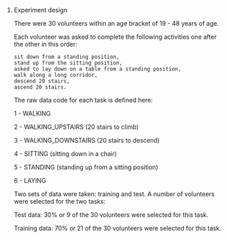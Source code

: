 1.	Experiment design

	There were 30 volunteers within an age bracket of 19 - 48 years of age.

	Each volunteer was asked to complete the following activities one after the other in this order:
	
		sit down from a standing position, 
		stand up from the sitting position, 
		asked to lay down on a table from a standing position,
		walk along a long corridor, 
		descend 20 stairs, 
		ascend 20 stairs.
	
	The raw data code for each task is defined here:

	1 -	WALKING
	
	2 -	WALKING_UPSTAIRS (20 stairs to climb)
	
	3 -	WALKING_DOWNSTAIRS (20 stairs to descend)
	
	4 -	SITTING (sitting down in a chair)
	
	5 -	STANDING (standing up from a sitting position)
	
	6 -	LAYING
	 
	 
	Two sets of data were taken: training and test. A number of volunteers were selected for the two tasks:
	
	Test data:	30% or 9 of the 30 volunteers were selected for this task.
	
	Training data: 	70% or 21 of the 30 volunteers were selected for this task.	

